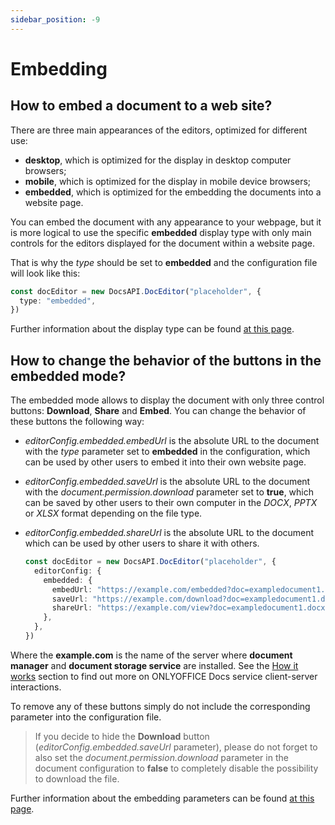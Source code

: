 ```yaml
---
sidebar_position: -9
---
```


# Embedding

## How to embed a document to a web site?

There are three main appearances of the editors, optimized for different use:

- **desktop**, which is optimized for the display in desktop computer browsers;
- **mobile**, which is optimized for the display in mobile device browsers;
- **embedded**, which is optimized for the embedding the documents into a website page.

You can embed the document with any appearance to your webpage, but it is more logical to use the specific **embedded** display type with only main controls for the editors displayed for the document within a website page.

That is why the *type* should be set to **embedded** and the configuration file will look like this:

  ``` ts
  const docEditor = new DocsAPI.DocEditor("placeholder", {
    type: "embedded",
  })
  ```

Further information about the display type can be found [at this page](../../usage-api/config/config.md#type).

## How to change the behavior of the buttons in the embedded mode?

The embedded mode allows to display the document with only three control buttons: **Download**, **Share** and **Embed**. You can change the behavior of these buttons the following way:

- *editorConfig.embedded.embedUrl* is the absolute URL to the document with the *type* parameter set to **embedded** in the configuration, which can be used by other users to embed it into their own website page.

- *editorConfig.embedded.saveUrl* is the absolute URL to the document with the *document.permission.download* parameter set to **true**, which can be saved by other users to their own computer in the *DOCX*, *PPTX* or *XLSX* format depending on the file type.

- *editorConfig.embedded.shareUrl* is the absolute URL to the document which can be used by other users to share it with others.

  ``` ts
  const docEditor = new DocsAPI.DocEditor("placeholder", {
    editorConfig: {
      embedded: {
        embedUrl: "https://example.com/embedded?doc=exampledocument1.docx",
        saveUrl: "https://example.com/download?doc=exampledocument1.docx",
        shareUrl: "https://example.com/view?doc=exampledocument1.docx",
      },
    },
  })
  ```

Where the **example.com** is the name of the server where **document manager** and **document storage service** are installed. See the [How it works](../../get-started/how-it-works/how-it-works.md) section to find out more on ONLYOFFICE Docs service client-server interactions.

To remove any of these buttons simply do not include the corresponding parameter into the configuration file.

> If you decide to hide the **Download** button (*editorConfig.embedded.saveUrl* parameter), please do not forget to also set the *document.permission.download* parameter in the document configuration to **false** to completely disable the possibility to download the file.

Further information about the embedding parameters can be found [at this page](../../usage-api/config/editor/embedded.md).
